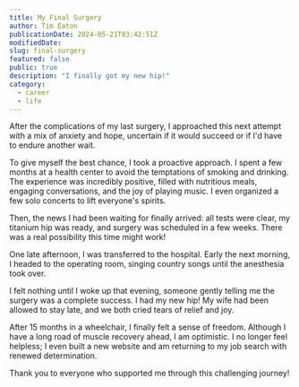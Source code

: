 ```yaml
---
title: My Final Surgery
author: Tim Eaton
publicationDate: 2024-05-21T03:42:51Z
modifiedDate:
slug: final-surgery
featured: false
public: true
description: "I finally got my new hip!"
category:
  - career
  - life
---
```


After the complications of my last surgery, I approached this next attempt with a mix of anxiety and hope, uncertain if it would succeed or if I'd have to endure another wait.

To give myself the best chance, I took a proactive approach. I spent a few months at a health center to avoid the temptations of smoking and drinking. The experience was incredibly positive, filled with nutritious meals, engaging conversations, and the joy of playing music. I even organized a few solo concerts to lift everyone's spirits.

Then, the news I had been waiting for finally arrived: all tests were clear, my titanium hip was ready, and surgery was scheduled in a few weeks. There was a real possibility this time might work!

One late afternoon, I was transferred to the hospital. Early the next morning, I headed to the operating room, singing country songs until the anesthesia took over.

I felt nothing until I woke up that evening, someone gently telling me the surgery was a complete success. I had my new hip! My wife had been allowed to stay late, and we both cried tears of relief and joy.

After 15 months in a wheelchair, I finally felt a sense of freedom. Although I have a long road of muscle recovery ahead, I am optimistic. I no longer feel helpless; I even built a new website and am returning to my job search with renewed determination.

Thank you to everyone who supported me through this challenging journey!
